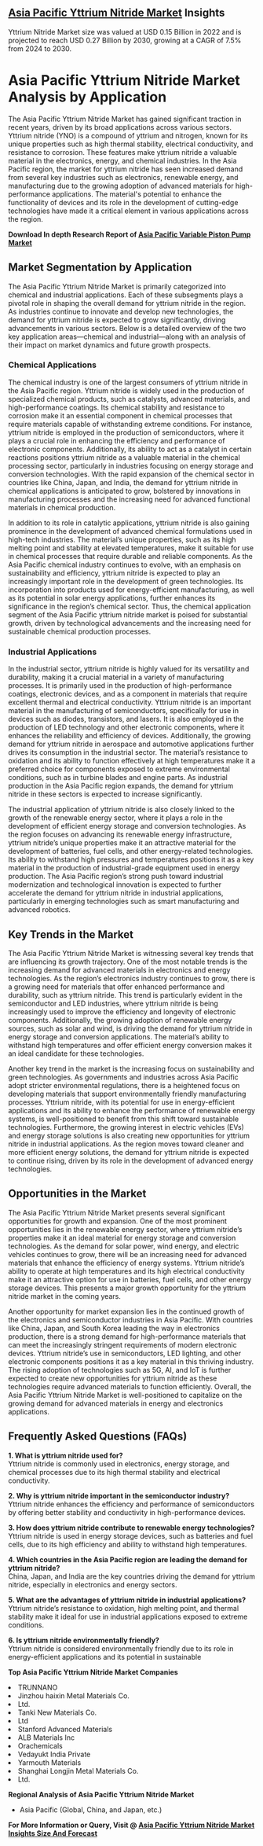 <h2><a href="https://www.verifiedmarketreports.com/download-sample/?rid=213384&amp;utm_source=Github-Feb&amp;utm_medium=219" target="_blank">Asia Pacific Yttrium Nitride Market</a> Insights</h2><p>Yttrium Nitride Market size was valued at USD 0.15 Billion in 2022 and is projected to reach USD 0.27 Billion by 2030, growing at a CAGR of 7.5% from 2024 to 2030.</p><p><h1>Asia Pacific Yttrium Nitride Market Analysis by Application</h1> <p>The Asia Pacific Yttrium Nitride Market has gained significant traction in recent years, driven by its broad applications across various sectors. Yttrium nitride (YNO) is a compound of yttrium and nitrogen, known for its unique properties such as high thermal stability, electrical conductivity, and resistance to corrosion. These features make yttrium nitride a valuable material in the electronics, energy, and chemical industries. In the Asia Pacific region, the market for yttrium nitride has seen increased demand from several key industries such as electronics, renewable energy, and manufacturing due to the growing adoption of advanced materials for high-performance applications. The material's potential to enhance the functionality of devices and its role in the development of cutting-edge technologies have made it a critical element in various applications across the region. <p><strong>Download In depth Research Report of <a href="https://www.verifiedmarketreports.com/download-sample/?rid=236118&amp;utm_source=Pulse-Dec&amp;utm_medium=219" target="_blank">Asia Pacific Variable Piston Pump Market</a></strong></p></p> <h2>Market Segmentation by Application</h2> <p>The Asia Pacific Yttrium Nitride Market is primarily categorized into chemical and industrial applications. Each of these subsegments plays a pivotal role in shaping the overall demand for yttrium nitride in the region. As industries continue to innovate and develop new technologies, the demand for yttrium nitride is expected to grow significantly, driving advancements in various sectors. Below is a detailed overview of the two key application areas—chemical and industrial—along with an analysis of their impact on market dynamics and future growth prospects.</p> <h3>Chemical Applications</h3> <p>The chemical industry is one of the largest consumers of yttrium nitride in the Asia Pacific region. Yttrium nitride is widely used in the production of specialized chemical products, such as catalysts, advanced materials, and high-performance coatings. Its chemical stability and resistance to corrosion make it an essential component in chemical processes that require materials capable of withstanding extreme conditions. For instance, yttrium nitride is employed in the production of semiconductors, where it plays a crucial role in enhancing the efficiency and performance of electronic components. Additionally, its ability to act as a catalyst in certain reactions positions yttrium nitride as a valuable material in the chemical processing sector, particularly in industries focusing on energy storage and conversion technologies. With the rapid expansion of the chemical sector in countries like China, Japan, and India, the demand for yttrium nitride in chemical applications is anticipated to grow, bolstered by innovations in manufacturing processes and the increasing need for advanced functional materials in chemical production.</p> <p>In addition to its role in catalytic applications, yttrium nitride is also gaining prominence in the development of advanced chemical formulations used in high-tech industries. The material’s unique properties, such as its high melting point and stability at elevated temperatures, make it suitable for use in chemical processes that require durable and reliable components. As the Asia Pacific chemical industry continues to evolve, with an emphasis on sustainability and efficiency, yttrium nitride is expected to play an increasingly important role in the development of green technologies. Its incorporation into products used for energy-efficient manufacturing, as well as its potential in solar energy applications, further enhances its significance in the region’s chemical sector. Thus, the chemical application segment of the Asia Pacific yttrium nitride market is poised for substantial growth, driven by technological advancements and the increasing need for sustainable chemical production processes.</p> <h3>Industrial Applications</h3> <p>In the industrial sector, yttrium nitride is highly valued for its versatility and durability, making it a crucial material in a variety of manufacturing processes. It is primarily used in the production of high-performance coatings, electronic devices, and as a component in materials that require excellent thermal and electrical conductivity. Yttrium nitride is an important material in the manufacturing of semiconductors, specifically for use in devices such as diodes, transistors, and lasers. It is also employed in the production of LED technology and other electronic components, where it enhances the reliability and efficiency of devices. Additionally, the growing demand for yttrium nitride in aerospace and automotive applications further drives its consumption in the industrial sector. The material’s resistance to oxidation and its ability to function effectively at high temperatures make it a preferred choice for components exposed to extreme environmental conditions, such as in turbine blades and engine parts. As industrial production in the Asia Pacific region expands, the demand for yttrium nitride in these sectors is expected to increase significantly.</p> <p>The industrial application of yttrium nitride is also closely linked to the growth of the renewable energy sector, where it plays a role in the development of efficient energy storage and conversion technologies. As the region focuses on advancing its renewable energy infrastructure, yttrium nitride’s unique properties make it an attractive material for the development of batteries, fuel cells, and other energy-related technologies. Its ability to withstand high pressures and temperatures positions it as a key material in the production of industrial-grade equipment used in energy production. The Asia Pacific region’s strong push toward industrial modernization and technological innovation is expected to further accelerate the demand for yttrium nitride in industrial applications, particularly in emerging technologies such as smart manufacturing and advanced robotics.</p> <h2>Key Trends in the Market</h2> <p>The Asia Pacific Yttrium Nitride Market is witnessing several key trends that are influencing its growth trajectory. One of the most notable trends is the increasing demand for advanced materials in electronics and energy technologies. As the region’s electronics industry continues to grow, there is a growing need for materials that offer enhanced performance and durability, such as yttrium nitride. This trend is particularly evident in the semiconductor and LED industries, where yttrium nitride is being increasingly used to improve the efficiency and longevity of electronic components. Additionally, the growing adoption of renewable energy sources, such as solar and wind, is driving the demand for yttrium nitride in energy storage and conversion applications. The material’s ability to withstand high temperatures and offer efficient energy conversion makes it an ideal candidate for these technologies.</p> <p>Another key trend in the market is the increasing focus on sustainability and green technologies. As governments and industries across Asia Pacific adopt stricter environmental regulations, there is a heightened focus on developing materials that support environmentally friendly manufacturing processes. Yttrium nitride, with its potential for use in energy-efficient applications and its ability to enhance the performance of renewable energy systems, is well-positioned to benefit from this shift toward sustainable technologies. Furthermore, the growing interest in electric vehicles (EVs) and energy storage solutions is also creating new opportunities for yttrium nitride in industrial applications. As the region moves toward cleaner and more efficient energy solutions, the demand for yttrium nitride is expected to continue rising, driven by its role in the development of advanced energy technologies.</p> <h2>Opportunities in the Market</h2> <p>The Asia Pacific Yttrium Nitride Market presents several significant opportunities for growth and expansion. One of the most prominent opportunities lies in the renewable energy sector, where yttrium nitride’s properties make it an ideal material for energy storage and conversion technologies. As the demand for solar power, wind energy, and electric vehicles continues to grow, there will be an increasing need for advanced materials that enhance the efficiency of energy systems. Yttrium nitride’s ability to operate at high temperatures and its high electrical conductivity make it an attractive option for use in batteries, fuel cells, and other energy storage devices. This presents a major growth opportunity for the yttrium nitride market in the coming years.</p> <p>Another opportunity for market expansion lies in the continued growth of the electronics and semiconductor industries in Asia Pacific. With countries like China, Japan, and South Korea leading the way in electronics production, there is a strong demand for high-performance materials that can meet the increasingly stringent requirements of modern electronic devices. Yttrium nitride’s use in semiconductors, LED lighting, and other electronic components positions it as a key material in this thriving industry. The rising adoption of technologies such as 5G, AI, and IoT is further expected to create new opportunities for yttrium nitride as these technologies require advanced materials to function efficiently. Overall, the Asia Pacific Yttrium Nitride Market is well-positioned to capitalize on the growing demand for advanced materials in energy and electronics applications.</p> <h2>Frequently Asked Questions (FAQs)</h2> <p><b>1. What is yttrium nitride used for?</b><br>Yttrium nitride is commonly used in electronics, energy storage, and chemical processes due to its high thermal stability and electrical conductivity.</p> <p><b>2. Why is yttrium nitride important in the semiconductor industry?</b><br>Yttrium nitride enhances the efficiency and performance of semiconductors by offering better stability and conductivity in high-performance devices.</p> <p><b>3. How does yttrium nitride contribute to renewable energy technologies?</b><br>Yttrium nitride is used in energy storage devices, such as batteries and fuel cells, due to its high efficiency and ability to withstand high temperatures.</p> <p><b>4. Which countries in the Asia Pacific region are leading the demand for yttrium nitride?</b><br>China, Japan, and India are the key countries driving the demand for yttrium nitride, especially in electronics and energy sectors.</p> <p><b>5. What are the advantages of yttrium nitride in industrial applications?</b><br>Yttrium nitride’s resistance to oxidation, high melting point, and thermal stability make it ideal for use in industrial applications exposed to extreme conditions.</p> <p><b>6. Is yttrium nitride environmentally friendly?</b><br>Yttrium nitride is considered environmentally friendly due to its role in energy-efficient applications and its potential in sustainable</p><p><strong>Top Asia Pacific Yttrium Nitride Market Companies</strong></p><div data-test-id=""><p><li>TRUNNANO</li><li> Jinzhou haixin Metal Materials Co.</li><li> Ltd.</li><li> Tanki New Materials Co.</li><li> Ltd</li><li> Stanford Advanced Materials</li><li> ALB Materials Inc</li><li> Orachemicals</li><li> Vedayukt India Private</li><li> Yarmouth Materials</li><li> Shanghai Longjin Metal Materials Co.</li><li> Ltd.</li></p><div><strong>Regional Analysis of&nbsp;Asia Pacific Yttrium Nitride Market</strong></div><ul><li dir="ltr"><p dir="ltr">Asia Pacific (Global, China, and Japan, etc.)</p></li></ul><p><strong>For More Information or Query, Visit @&nbsp;</strong><strong><a href="https://www.verifiedmarketreports.com/product/yttrium-nitride-market/?utm_source=Github-Feb&amp;utm_medium=219" target="_blank">Asia Pacific Yttrium Nitride Market Insights Size And Forecast</a></strong></p></div><h2>&nbsp;</h2><div data-test-id="">&nbsp;</div>
